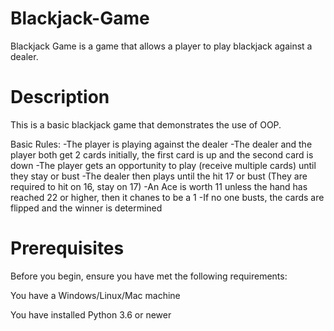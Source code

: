# Blackjack-Game

Blackjack Game is a game that allows a player to play blackjack against a dealer. 

# Description
This is a basic blackjack game that demonstrates the use of OOP. 

Basic Rules:
-The player is playing against the dealer
-The dealer and the player both get 2 cards initially, the first card is up and
the second card is down
-The player gets an opportunity to play (receive multiple cards) until they stay 
or bust
-The dealer then plays until the hit 17 or bust (They are required to hit on 16,
stay on 17)
-An Ace is worth 11 unless the hand has reached 22 or higher, then it chanes to 
be a 1
-If no one busts, the cards are flipped and the winner is determined

# Prerequisites
Before you begin, ensure you have met the following requirements:

You have a Windows/Linux/Mac machine

You have installed Python 3.6 or newer

